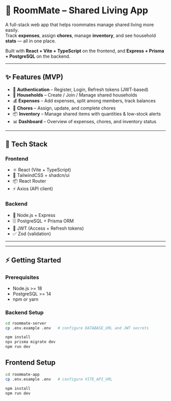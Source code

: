 # 🏡 RoomMate – Shared Living App

A full-stack web app that helps roommates manage shared living more easily.  
Track **expenses**, assign **chores**, manage **inventory**, and see household **stats** — all in one place.

Built with **React + Vite + TypeScript** on the frontend, and **Express + Prisma + PostgreSQL** on the backend.

---

## ✨ Features (MVP)

- 🔐 **Authentication** – Register, Login, Refresh tokens (JWT-based)
- 👥 **Households** – Create / Join / Manage shared households
- 💰 **Expenses** – Add expenses, split among members, track balances
- 🧹 **Chores** – Assign, update, and complete chores
- 📦 **Inventory** – Manage shared items with quantities & low-stock alerts
- 📊 **Dashboard** – Overview of expenses, chores, and inventory status

---

## 🧱 Tech Stack

### Frontend

- ⚛️ React (Vite + TypeScript)
- 🎨 TailwindCSS + shadcn/ui
- 📦 React Router
- ⚡ Axios (API client)

### Backend

- 🚀 Node.js + Express
- 🗄️ PostgreSQL + Prisma ORM
- 🔑 JWT (Access + Refresh tokens)
- ✅ Zod (validation)

---

---

## ⚡ Getting Started

### Prerequisites

- Node.js >= 18
- PostgreSQL >= 14
- npm or yarn

### Backend Setup

```bash
cd roommate-server
cp .env.example .env   # configure DATABASE_URL and JWT secrets

npm install
npx prisma migrate dev
npm run dev

```

## Frontend Setup

```bash
cd roommate-app
cp .env.example .env   # configure VITE_API_URL

npm install
npm run dev
```
